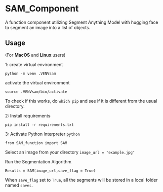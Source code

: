 # SAM_Component
A function component utilizing Segment Anything Model with hugging face to segment an image into a list of objects.

## Usage
(For **MacOS** and **Linux** users)

1:
create virtual environment
```
python -m venv .VENVsam
```

activate the virtual environment
```
source .VENVsam/bin/activate
```
To check if this works, do `which pip` and see if it is different from the usual directory.

2:
Install requirements
```
pip install -r requirements.txt
```

3:
Activate Python Interpreter `python`
```
from SAM_function import SAM
```
Select an image from your directory `image_url = 'example.jpg'`

Run the Segmentation Algorithm.
```
Results = SAM(image_url,save_flag = True)
```
When `save_flag` set to `True`, all the segments will be stored in a local folder named `saves`.
